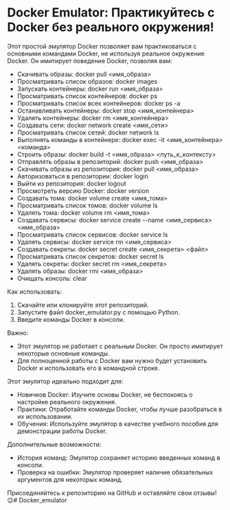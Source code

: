 # Docker Emulator: Практикуйтесь с Docker без реального окружения!

Этот простой эмулятор Docker позволяет вам практиковаться с основными командами Docker, не используя реальное окружение Docker. Он имитирует поведение Docker, позволяя вам:

* Скачивать образы: docker pull <имя_образа>
* Просматривать список образов: docker images
* Запускать контейнеры: docker run <имя_образа>
* Просматривать список контейнеров: docker ps
* Просматривать список всех контейнеров: docker ps -a
* Останавливать контейнеры: docker stop <имя_контейнера>
* Удалять контейнеры: docker rm <имя_контейнера>
* Создавать сети: docker network create <имя_сети>
* Просматривать список сетей: docker network ls
* Выполнять команды в контейнере: docker exec -it <имя_контейнера> <команда>
* Строить образы: docker build -t <имя_образа> <путь_к_контексту>
* Отправлять образы в репозиторий: docker push <имя_образа>
* Скачивать образы из репозитория: docker pull <имя_образа>
* Авторизоваться в репозитории: docker login
* Выйти из репозитория: docker logout
* Просмотреть версию Docker: docker version
* Создавать тома: docker volume create <имя_тома>
* Просматривать список томов: docker volume ls
* Удалять тома: docker volume rm <имя_тома>
* Создавать сервисы: docker service create --name <имя_сервиса> <имя_образа>
* Просматривать список сервисов: docker service ls
* Удалять сервисы: docker service rm <имя_сервиса>
* Создавать секреты: docker secret create <имя_секрета> <файл>
* Просматривать список секретов: docker secret ls
* Удалять секреты: docker secret rm <имя_секрета>
* Удалять образы: docker rmi <имя_образа>
* Очищать консоль: clear

Как использовать:

1. Скачайте или клонируйте этот репозиторий.
2. Запустите файл docker_emulator.py  с помощью Python.
3. Введите команды Docker в консоли.

Важно:

* Этот эмулятор не работает с реальным Docker.  Он просто имитирует некоторые основные команды.
* Для полноценной работы с Docker вам нужно будет установить Docker и использовать его в командной строке.

Этот эмулятор идеально подходит для:

* Новичков Docker:  Изучите основы Docker, не беспокоясь о настройке реального окружения.
* Практики:  Отработайте команды Docker, чтобы лучше разобраться в их использовании.
* Обучения:  Используйте эмулятор в качестве учебного пособия для демонстрации работы Docker.

Дополнительные возможности:

* История команд:  Эмулятор сохраняет историю введенных команд в консоли.
* Проверка на ошибки:  Эмулятор проверяет наличие обязательных аргументов для некоторых команд.

Присоединяйтесь к репозиторию на GitHub и оставляйте свои отзывы!  😉# Docker_emulator
